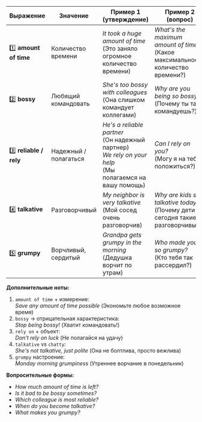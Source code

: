 | Выражение         | Значение                     | Пример 1 (утверждение)                     | Пример 2 (вопрос)                     |
|-------------------|------------------------------|--------------------------------------------|---------------------------------------|
| 1️⃣ **amount of time** | Количество времени          | *It took a huge amount of time*<br>(Это заняло огромное количество времени) | *What's the maximum amount of time?*<br>(Какое максимальное количество времени?) |
| 2️⃣ **bossy**         | Любящий командовать         | *She's too bossy with colleagues*<br>(Она слишком командует коллегами) | *Why are you being so bossy?*<br>(Почему ты так командуешь?) |
| 3️⃣ **reliable / rely** | Надежный / полагаться      | *He's a reliable partner*<br>(Он надежный партнер)<br>*We rely on your help*<br>(Мы полагаемся на вашу помощь) | *Can I rely on you?*<br>(Могу я на тебя положиться?) |
| 4️⃣ **talkative**     | Разговорчивый               | *My neighbor is very talkative*<br>(Мой сосед очень разговорчив) | *Why are kids so talkative today?*<br>(Почему дети сегодня такие разговорчивые?) |
| 5️⃣ **grumpy**        | Ворчливый, сердитый        | *Grandpa gets grumpy in the morning*<br>(Дедушка ворчит по утрам) | *Who made you so grumpy?*<br>(Кто тебя так рассердил?) |

**Дополнительные ноты:**
1. `amount of time` + измерение:  
   *Save any amount of time possible* (Экономьте любое возможное время)  
2. `bossy` → отрицательная характеристика:  
   *Stop being bossy!* (Хватит командовать!)  
3. `rely on` + объект:  
   *Don't rely on luck* (Не полагайся на удачу)  
4. `talkative` vs `chatty`:  
   *She's not talkative, just polite* (Она не болтлива, просто вежлива)  
5. `grumpy` настроение:  
   *Monday morning grumpiness* (Утреннее ворчание в понедельник)  

**Вопросительные формы:**  
- *How much amount of time is left?*  
- *Is it bad to be bossy sometimes?*  
- *Which colleague is most reliable?*  
- *When do you become talkative?*  
- *What makes you grumpy?*  

